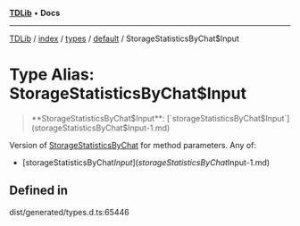 [**TDLib**](../../../../../../README.md) • **Docs**

***

[TDLib](../../../../../../modules.md) / [index](../../../../../README.md) / [types](../../../README.md) / [default](../README.md) / StorageStatisticsByChat$Input

# Type Alias: StorageStatisticsByChat$Input

> **StorageStatisticsByChat$Input**: [`storageStatisticsByChat$Input`](storageStatisticsByChat$Input-1.md)

Version of [StorageStatisticsByChat](StorageStatisticsByChat.md) for method parameters.
Any of:
- [storageStatisticsByChat$Input](storageStatisticsByChat$Input-1.md)

## Defined in

dist/generated/types.d.ts:65446
